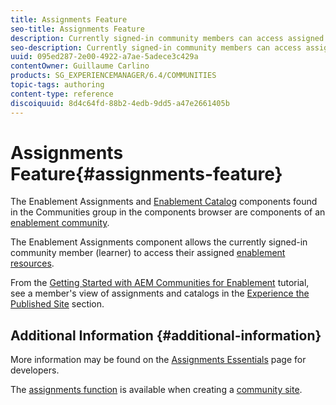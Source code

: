```yaml
---
title: Assignments Feature
seo-title: Assignments Feature
description: Currently signed-in community members can access assigned enablement resources
seo-description: Currently signed-in community members can access assigned enablement resources
uuid: 095ed287-2e00-4922-a7ae-5adece3c429a
contentOwner: Guillaume Carlino
products: SG_EXPERIENCEMANAGER/6.4/COMMUNITIES
topic-tags: authoring
content-type: reference
discoiquuid: 8d4c64fd-88b2-4edb-9dd5-a47e2661405b
---
```


# Assignments Feature{#assignments-feature}

The Enablement Assignments and [Enablement Catalog](../../communities/using/catalog.md) components found in the Communities group in the components browser are components of an [enablement community](../../communities/using/overview.md#enablementcommunity).

The Enablement Assignments component allows the currently signed-in community member (learner) to access their assigned [enablement resources](../../communities/using/resources.md).

From the [Getting Started with AEM Communities for Enablement](../../communities/using/getting-started-enablement.md) tutorial, see a member's view of assignments and catalogs in the [Experience the Published Site](../../communities/using/enablement-published-site.md) section.

## Additional Information {#additional-information}

More information may be found on the [Assignments Essentials](../../communities/using/essentials-assignments.md) page for developers.

The [assignments function](../../communities/using/functions.md#assignmentsfunction) is available when creating a [community site](../../communities/using/sites-console.md).
